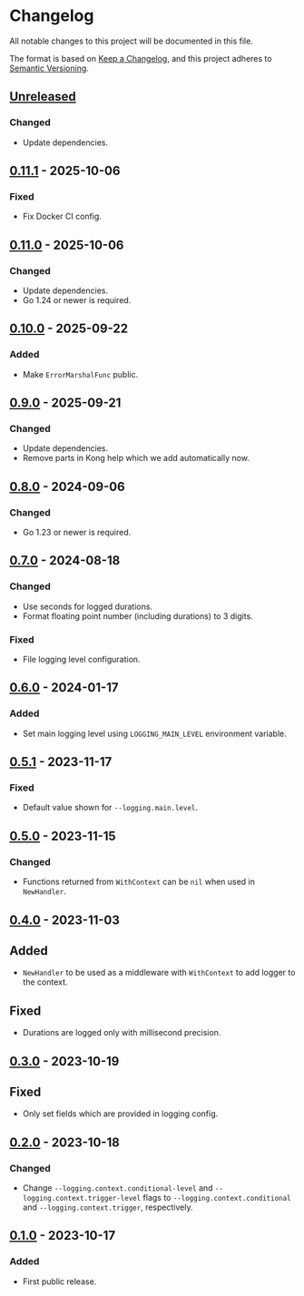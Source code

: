 # Changelog

All notable changes to this project will be documented in this file.

The format is based on [Keep a Changelog](https://keepachangelog.com/en/1.0.0/),
and this project adheres to [Semantic Versioning](https://semver.org/spec/v2.0.0.html).

## [Unreleased]

### Changed

- Update dependencies.

## [0.11.1] - 2025-10-06

### Fixed

- Fix Docker CI config.

## [0.11.0] - 2025-10-06

### Changed

- Update dependencies.
- Go 1.24 or newer is required.

## [0.10.0] - 2025-09-22

### Added

- Make `ErrorMarshalFunc` public.

## [0.9.0] - 2025-09-21

### Changed

- Update dependencies.
- Remove parts in Kong help which we add automatically now.

## [0.8.0] - 2024-09-06

### Changed

- Go 1.23 or newer is required.

## [0.7.0] - 2024-08-18

### Changed

- Use seconds for logged durations.
- Format floating point number (including durations) to 3 digits.

### Fixed

- File logging level configuration.

## [0.6.0] - 2024-01-17

### Added

- Set main logging level using `LOGGING_MAIN_LEVEL` environment variable.

## [0.5.1] - 2023-11-17

### Fixed

- Default value shown for `--logging.main.level`.

## [0.5.0] - 2023-11-15

### Changed

- Functions returned from `WithContext` can be `nil` when used in `NewHandler`.

## [0.4.0] - 2023-11-03

## Added

- `NewHandler` to be used as a middleware with `WithContext` to add logger to the context.

## Fixed

- Durations are logged only with millisecond precision.

## [0.3.0] - 2023-10-19

## Fixed

- Only set fields which are provided in logging config.

## [0.2.0] - 2023-10-18

### Changed

- Change `--logging.context.conditional-level` and `--logging.context.trigger-level`
  flags to `--logging.context.conditional` and `--logging.context.trigger`,
  respectively.

## [0.1.0] - 2023-10-17

### Added

- First public release.

[unreleased]: https://gitlab.com/tozd/go/zerolog/-/compare/v0.11.1...main
[0.11.1]: https://gitlab.com/tozd/go/zerolog/-/compare/v0.11.0...v0.11.1
[0.11.0]: https://gitlab.com/tozd/go/zerolog/-/compare/v0.10.0...v0.11.0
[0.10.0]: https://gitlab.com/tozd/go/zerolog/-/compare/v0.9.0...v0.10.0
[0.9.0]: https://gitlab.com/tozd/go/zerolog/-/compare/v0.8.0...v0.9.0
[0.8.0]: https://gitlab.com/tozd/go/zerolog/-/compare/v0.7.0...v0.8.0
[0.7.0]: https://gitlab.com/tozd/go/zerolog/-/compare/v0.6.0...v0.7.0
[0.6.0]: https://gitlab.com/tozd/go/zerolog/-/compare/v0.5.1...v0.6.0
[0.5.1]: https://gitlab.com/tozd/go/zerolog/-/compare/v0.5.0...v0.5.1
[0.5.0]: https://gitlab.com/tozd/go/zerolog/-/compare/v0.4.0...v0.5.0
[0.4.0]: https://gitlab.com/tozd/go/zerolog/-/compare/v0.3.0...v0.4.0
[0.3.0]: https://gitlab.com/tozd/go/zerolog/-/compare/v0.2.0...v0.3.0
[0.2.0]: https://gitlab.com/tozd/go/zerolog/-/compare/v0.1.0...v0.2.0
[0.1.0]: https://gitlab.com/tozd/go/zerolog/-/tags/v0.1.0

<!-- markdownlint-disable-file MD024 -->
